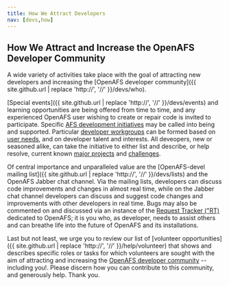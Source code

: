 ```yaml
---
title: How We Attract Developers
nav: [devs,how]
---
```


## How We Attract and Increase the OpenAFS Developer Community ##

A wide variety of activities take place with the goal of attracting new developers and increasing the [OpenAFS developer community]({{ site.github.url | replace 'http://', '//' }}/devs/who).

[Special events]({{ site.github.url | replace 'http://', '//' }}/devs/events) and learning opportunities are being offered from time to time, and any experienced OpenAFS user wishing to create or repair code is invited to participate. Specific [AFS development initiatives]({{site.github.url}}/devs/initiatives) may be called into being and supported. Particular [developer workgroups]({{site.github.url}}/devs/work-groups) can be formed based on [user needs]({{site.github.url}}/users/wishlist), and on developer talent and interests. All deveopers, new or seasoned alike, can take the initiative to either list and describe, or help resolve, current known [major projects]({{site.github.url}}/devs/projects) and [challenges]({{site.github.url}}/devs/wishlist).

Of central importance and unparalleled value are the [OpenAFS-devel mailing list]({{ site.github.url | replace 'http://', '//' }}/devs/lists) and the OpenAFS Jabber chat channel. Via the mailing lists, developers can discuss code improvements and changes in almost real time, while on the Jabber chat channel developers can discuss and suggest code changes and improvements with other developers in real time. Bugs may also be commented on and discussed via an instance of the [Request Tracker ("RT)](http://rt.central.org?user=guest&pass=guest) dedicated to OpenAFS; it is you who, as developer, needs to assist others and can breathe life into the future of OpenAFS and its installations.

Last but not least, we urge you to review our list of [volunteer opportunities]({{ site.github.url | replace 'http://', '//' }}/help/volunteer) that shows and describes specific roles or tasks for which volunteers are sought with the aim of attracting and increasing the [OpenAFS developer community]({{site.github.url}}/devs/who) -- including you!. Please discern how you can contribute to this community, and generously help. Thank you.

